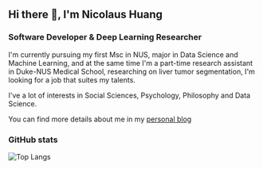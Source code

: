 ## Hi there 👋, I'm Nicolaus Huang

### Software Developer & Deep Learning Researcher



I'm currently pursuing my first Msc in NUS, major in Data Science and Machine Learning, and at the same time I'm a part-time research assistant in Duke-NUS Medical School, researching on liver tumor segmentation, I'm looking for a job that suites my talents.

I've a lot of interests in Social Sciences, Psychology, Philosophy and Data Science.

You can find more details about me in my [personal blog](https://wudao.blog)

### GitHub stats

![Top Langs](https://github-readme-stats.vercel.app/api/top-langs/?username=nicolaus-huang&layout=compact&hide=JavaScript&bg_color=30,e96443,904e95&title_color=fff&text_color=fff)
